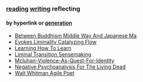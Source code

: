 ### [reading](/reading/) [writing](/writing/) reflecting 

#### by hyperlink or [generation](https://en.wikipedia.org/wiki/Natural_language_generation)

<ul><li><a href="/reflecting/between_buddhism_middle_way_and_japanese_ma.html">Between Buddhism Middle Way And Japanese Ma</a></li><li><a href="/reflecting/evokes_liminality_catalyzing_flow.html">Evokes Liminality Catalyzing Flow</a></li><li><a href="/reflecting/learning_how_to_learn.html">Learning How To Learn</a></li><li><a href="/reflecting/liminal_transition_sensemaking.html">Liminal Transition Sensemaking</a></li><li><a href="/reflecting/mcluhan-violence-as-quest-for-identity.html">Mcluhan-Violence-As-Quest-For-Identity</a></li><li><a href="/reflecting/negative_psychoanalysis_for_the_living_dead.html">Negative Psychoanalysis For The Living Dead</a></li><li><a href="/reflecting/walt_whitman_agile_poet.html">Walt Whitman Agile Poet</a></li></ul>